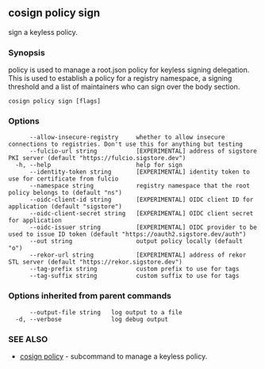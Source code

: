 ## cosign policy sign

sign a keyless policy.

### Synopsis

policy is used to manage a root.json policy
for keyless signing delegation. This is used to establish a policy for a registry namespace,
a signing threshold and a list of maintainers who can sign over the body section.

```
cosign policy sign [flags]
```

### Options

```
      --allow-insecure-registry     whether to allow insecure connections to registries. Don't use this for anything but testing
      --fulcio-url string           [EXPERIMENTAL] address of sigstore PKI server (default "https://fulcio.sigstore.dev")
  -h, --help                        help for sign
      --identity-token string       [EXPERIMENTAL] identity token to use for certificate from fulcio
      --namespace string            registry namespace that the root policy belongs to (default "ns")
      --oidc-client-id string       [EXPERIMENTAL] OIDC client ID for application (default "sigstore")
      --oidc-client-secret string   [EXPERIMENTAL] OIDC client secret for application
      --oidc-issuer string          [EXPERIMENTAL] OIDC provider to be used to issue ID token (default "https://oauth2.sigstore.dev/auth")
      --out string                  output policy locally (default "o")
      --rekor-url string            [EXPERIMENTAL] address of rekor STL server (default "https://rekor.sigstore.dev")
      --tag-prefix string           custom prefix to use for tags
      --tag-suffix string           custom suffix to use for tags
```

### Options inherited from parent commands

```
      --output-file string   log output to a file
  -d, --verbose              log debug output
```

### SEE ALSO

* [cosign policy](cosign_policy.md)	 - subcommand to manage a keyless policy.


